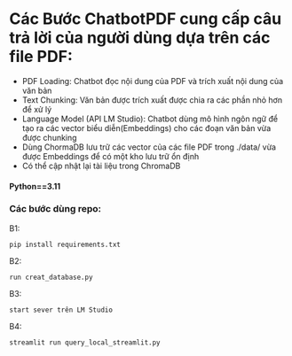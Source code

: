 # Các Bước ChatbotPDF cung cấp câu trả lời của người dùng dựa trên các file PDF:

- PDF Loading: Chatbot đọc nội dung của PDF và trích xuất nội dung của văn bản  
- Text Chunking: Văn bản được trích xuất được chia ra các phần nhỏ hơn để xử lý
- Language Model (API LM Studio): Chatbot dùng mô hình ngôn ngữ để tạo ra các vector biểu diễn(Embeddings) cho các đoạn văn bản vừa được chunking
- Dùng ChormaDB lưu trữ các vector của các file PDF trong ./data/ vừa được Embeddings để có một kho lưu trữ ổn định
- Có thể cập nhật lại tài liệu trong ChromaDB


#### Python==3.11
### Các bước dùng repo:
B1:
```
pip install requirements.txt
```
B2:
```
run creat_database.py
```
B3:
```
start sever trên LM Studio
```

B4:
```
streamlit run query_local_streamlit.py
```